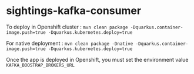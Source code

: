 # sightings-kafka-consumer
To deploy in Openshift cluster : 
`mvn clean package -Dquarkus.container-image.push=true -Dquarkus.kubernetes.deploy=true`

For native deployment :
`mvn clean package -Dnative -Dquarkus.container-image.push=true -Dquarkus.kubernetes.deploy=true`

Once the app is deployed in Openshift, you must set the environment value `KAFKA_BOOSTRAP_BROKERS_URL`


